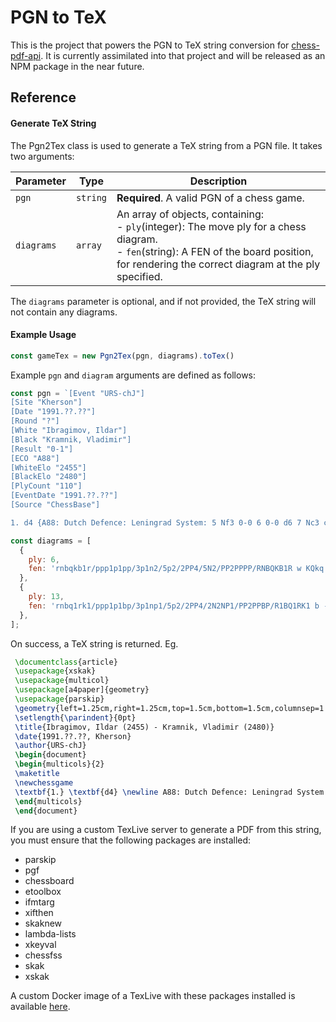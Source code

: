 # PGN to TeX

This is the project that powers the PGN to TeX string conversion for [chess-pdf-api](https://github.com/TheRealOwenRees/chess-pdf-api).
It is currently assimilated into that project and will be released as an NPM package in the near future.

## Reference

#### Generate TeX String

The Pgn2Tex class is used to generate a TeX string from a PGN file. It takes two arguments:

| Parameter  | Type     | Description                                                                                                                                                                                          |
|-----------|-----------|-----------------------------------------------------------------------------------------------------------------------------------------------------------------------------------------------------|
| `pgn`      | `string` | **Required**. A valid PGN of a chess game.                                                                                                                                                           |
| `diagrams` | `array`  | An array of objects, containing:<br/> - `ply`(integer): The move ply for a chess diagram.<br/> - `fen`(string): A FEN of the board position, for rendering the correct diagram at the ply specified. |

The `diagrams` parameter is optional, and if not provided, the TeX string will not contain any diagrams.

#### Example Usage

```javascript
const gameTex = new Pgn2Tex(pgn, diagrams).toTex()
````

Example `pgn` and `diagram` arguments are defined as follows:
```javascript
const pgn = `[Event "URS-chJ"]
[Site "Kherson"]
[Date "1991.??.??"]
[Round "?"]
[White "Ibragimov, Ildar"]
[Black "Kramnik, Vladimir"]
[Result "0-1"]
[ECO "A88"]
[WhiteElo "2455"]
[BlackElo "2480"]
[PlyCount "110"]
[EventDate "1991.??.??"]
[Source "ChessBase"]

1. d4 {A88: Dutch Defence: Leningrad System: 5 Nf3 0-0 6 0-0 d6 7 Nc3 c6} d6 2. c4 f5 3. Nf3 Nf6 4. g3 g6 5. Bg2 Bg7 6. O-O O-O 7. Nc3 Qe8 8. b3 Na6 9. Ba3 c6 10. Qd3 Rb8 11. e4 fxe4 12. Nxe4 Bf5 13. Nxf6+ Bxf6 14. Qd2 Nc7 15. Rae1 Qd7 16. h4 b5 17. Re3 bxc4 18. bxc4 Bh3 19. Rfe1 Bxg2 {last book move} 20. Kxg2 Qf5 21. Re4 Rbe8 22. Rf4 Qc8 23. Qa5 d5 24. cxd5 Nxd5 25. Rfe4 {e7 seems the pivot of the position} Qf5 26. Qd2 ( 26. Qxa7$4 {taking the pawn is naive} Qxf3+ {Annihilates a defender: f3} 27. Kxf3 Bxd4+ 28. Kg4 Bxa7 29. Bxe7 Rxf2$19 ( 29... Rxe7 30. Rxe7 Bxf2 31. a4$19 ) ( 29... Nxe7$6 30. Rxe7 Rxe7 31. Rxe7 Bxf2 32. a4$19 ) ) Bg7 27. Nh2 Rf7 28. Bc5 {The white bishop on an outpost} Qd7 29. a4 Nf6 30. Re5 Nd5 31. R5e4 ( 31. R5e2 Rb8$14 ) Nf6$11 32. Re5 Kh8 ( 32... Nd5 33. R5e2$14 ) 33. Kg1 Nd5 {A valuable piece} 34. R5e2 a6 35. Qd3 Qh3 ( 35... Ra8$14 ) 36. Nf3 ( 36. Qxa6 Ref8 37. Qa5$14 ( 37. Qxc6 Rxf2 38. Rxf2 Qxg3+ 39. Kh1 Rxf2 ( 39... Qxf2$6 40. Rf1 Qa2 41. Rxf8+ Bxf8 42. Kg1$11 ) 40. Qa8+ Bf8 41. Qxf8+ Rxf8 42. Re2 Rf2 43. Rxf2 Qxf2 44. Ng4 Qf1+ 45. Kh2 Nf4 46. Ne3 Qf2+ 47. Kh1 Qxh4+ 48. Kg1 Qg3+ 49. Kf1 Qxe3 50. Bb6 Qe2+ 51. Kg1 Qg2# ) ( 37. Bxe7$4 {White will choke on that pawn} Rxf2 ( 37... Nxe7$6 38. Rd1$19 ) 38. Rxf2 Qxg3+ 39. Kh1 Rxf2 ( 39... Qxf2 40. Re2 Qxd4 41. Bxf8 Qd1+ 42. Kg2 Nf4+ 43. Kf3$11 ) 40. Qc8+ Bf8 41. Bf6+ Nxf6 42. Qxf8+ Ng8 43. Qxf2 Qxf2$19 ) ) Nf4$15 {Do you see the mate threat?} 37. gxf4 Rxf4 {The mate threat is Rg4} 38. Ne5 ( 38. Re4$5 {is worthy of consideration} Qg4+ 39. Kf1 Rxf3 40. Rxg4 Rxd3 41. Re6$15 ) Rg4+$1$17 {keeping the advantage} 39. Nxg4 {Theme: Deflection from d3} Qxd3 40. Re4 Qf3 41. Nh2 Qf5 42. Bxe7 ( 42. Kg2 Rf8 43. f3 Bf6$19 ) Kg8 43. f3 ( 43. R1e3 Qd5$19 ) Qh3$19 44. R1e2 ( 44. Kh1$19 ) Qg3+ 45. Rg2 Bxd4+$1 {a devastating blow} 46. Kh1 ( 46. Rxd4 {A deflection} Qe1+ {Theme: Double Attack} ) Qh3 47. Rgg4 ( 47. a5 Bc3$19 ) c5 48. h5 ( 48. Re1 {does not improve anything} Bf6 49. Rge4 Bxe7 50. Rxe7 Rxe7 51. Rxe7 Qxh4$19 ) Rb8 49. Re1 Be5 50. Rh4 Qf5 51. hxg6 hxg6 52. Re2 ( 52. Bxc5 {doesn't change the outcome of the game} Bg3 53. Rb4 Rc8$19 ( 53... Bxe1$6 {is clearly worse} 54. Rxb8+ Kh7 55. Rb7+ Kh8 56. Rb8+ Kg7 57. Rb7+ Kf6 58. Ng4+ Kg5 59. Be3+ Kh4 60. Kg2 Qc2+ 61. Nf2$15 ) ( 53... Qxc5$6 {is much worse} 54. Rxb8+ Bxb8 55. Re8+ Kf7 56. Rxb8$19 ) ) Rb1+ ( 52... Qb1+$5 {keeps an even firmer grip} 53. Kg2 Rb2 54. Rxb2 Qxb2+ 55. Kg1$19 ) 53. Kg2 Bd4 54. Ng4 ( 54. Rxd4 {no good, but what else?} cxd4 55. Ng4$19 ) Rg1+ 55. Kh2 ( 55. Kh3 {doesn't do any good} Qxf3+ 56. Kh2 Rh1# ) Qf4+ ( 55... Qf4+ 56. Kh3 Qg3# ) 0-1`;

const diagrams = [
  {
    ply: 6,
    fen: 'rnbqkb1r/ppp1p1pp/3p1n2/5p2/2PP4/5N2/PP2PPPP/RNBQKB1R w KQkq - 2 4',
  },
  {
    ply: 13,
    fen: 'rnbq1rk1/ppp1p1bp/3p1np1/5p2/2PP4/2N2NP1/PP2PPBP/R1BQ1RK1 b - - 5 7',
  },
];
```

On success, a TeX string is returned. Eg.
```tex
 \documentclass{article}
 \usepackage{xskak}
 \usepackage{multicol}
 \usepackage[a4paper]{geometry}
 \usepackage{parskip}
 \geometry{left=1.25cm,right=1.25cm,top=1.5cm,bottom=1.5cm,columnsep=1.2cm}
 \setlength{\parindent}{0pt}
 \title{Ibragimov, Ildar (2455) - Kramnik, Vladimir (2480)}
 \date{1991.??.??, Kherson}
 \author{URS-chJ}
 \begin{document}
 \begin{multicols}{2}
 \maketitle
 \newchessgame
 \textbf{1.} \textbf{d4} \newline A88: Dutch Defence: Leningrad System: 5 Nf3 0-0 6 0-0 d6 7 Nc3 c6 \par \textbf{1...}\textbf{d6} \textbf{2.}\textbf{c4} \textbf{f5} \textbf{3.}\textbf{Nf3} \textbf{Nf6} \par\chessboard[setfen=rnbqkb1r/ppp1p1pp/3p1n2/5p2/2PP4/5N2/PP2PPPP/RNBQKB1R w KQkq - 2 4]\par \textbf{4.}\textbf{g3} \textbf{g6} \textbf{5.}\textbf{Bg2} \textbf{Bg7} \textbf{6.}\textbf{O-O} \textbf{O-O} \textbf{7.}\textbf{Nc3} \par\chessboard[setfen=rnbq1rk1/ppp1p1bp/3p1np1/5p2/2PP4/2N2NP1/PP2PPBP/R1BQ1RK1 b - - 5 7]\par \textbf{7...}\textbf{Qe8} \textbf{8.}\textbf{b3} \textbf{Na6} \textbf{9.}\textbf{Ba3} \textbf{c6} \textbf{10.}\textbf{Qd3} \textbf{Rb8} \textbf{11.}\textbf{e4} \textbf{fxe4} \textbf{12.}\textbf{Nxe4} \textbf{Bf5} \textbf{13.}\textbf{Nxf6+} \textbf{Bxf6} \textbf{14.}\textbf{Qd2} \textbf{Nc7} \textbf{15.}\textbf{Rae1} \textbf{Qd7} \textbf{16.}\textbf{h4} \textbf{b5} \textbf{17.}\textbf{Re3} \textbf{bxc4} \textbf{18.}\textbf{bxc4} \textbf{Bh3} \textbf{19.}\textbf{Rfe1} \textbf{Bxg2} \newline last book move \par \textbf{20.}\textbf{Kxg2} \textbf{Qf5} \textbf{21.}\textbf{Re4} \textbf{Rbe8} \textbf{22.}\textbf{Rf4} \textbf{Qc8} \textbf{23.}\textbf{Qa5} \textbf{d5} \textbf{24.}\textbf{cxd5} \textbf{Nxd5} \textbf{25.}\textbf{Rfe4} \newline e7 seems the pivot of the position \par \textbf{25...}\textbf{Qf5} \textbf{26.}\textbf{Qd2} (26.Qxa7 Qxf3+ 27.Kxf3 Bxd4+ 28.Kg4 Bxa7 29.Bxe7 Rxf2 (...Rxe7 30.Rxe7 Bxf2 31.a4) (...Nxe7 30.Rxe7 Rxe7 31.Rxe7 Bxf2 32.a4)) \textbf{26...}\textbf{Bg7} \textbf{27.}\textbf{Nh2} \textbf{Rf7} \textbf{28.}\textbf{Bc5} \newline The white bishop on an outpost \par \textbf{28...}\textbf{Qd7} \textbf{29.}\textbf{a4} \textbf{Nf6} \textbf{30.}\textbf{Re5} \textbf{Nd5} \textbf{31.}\textbf{R5e4} (31.R5e2 Rb8) \textbf{31...}\textbf{Nf6} \textbf{32.}\textbf{Re5} \textbf{Kh8} (...Nd5 33.R5e2) \textbf{33.}\textbf{Kg1} \textbf{Nd5} \newline A valuable piece \par \textbf{34.}\textbf{R5e2} \textbf{a6} \textbf{35.}\textbf{Qd3} \textbf{Qh3} (...Ra8) \textbf{36.}\textbf{Nf3} (36.Qxa6 Ref8 37.Qa5 (37.Qxc6 Rxf2 38.Rxf2 Qxg3+ 39.Kh1 Rxf2 (...Qxf2 40.Rf1 Qa2 41.Rxf8+ Bxf8 42.Kg1)40.Qa8+ Bf8 41.Qxf8+ Rxf8 42.Re2 Rf2 43.Rxf2 Qxf2 44.Ng4 Qf1+ 45.Kh2 Nf4 46.Ne3 Qf2+ 47.Kh1 Qxh4+ 48.Kg1 Qg3+ 49.Kf1 Qxe3 50.Bb6 Qe2+ 51.Kg1 Qg2\#) (37.Bxe7 Rxf2 (...Nxe7 38.Rd1)38.Rxf2 Qxg3+ 39.Kh1 Rxf2 (...Qxf2 40.Re2 Qxd4 41.Bxf8 Qd1+ 42.Kg2 Nf4+ 43.Kf3)40.Qc8+ Bf8 41.Bf6+ Nxf6 42.Qxf8+ Ng8 43.Qxf2 Qxf2)) \textbf{36...}\textbf{Nf4} \newline Do you see the mate threat? \par \textbf{37.}\textbf{gxf4} \textbf{Rxf4} \newline The mate threat is Rg4 \par \textbf{38.}\textbf{Ne5} (38.Re4 Qg4+ 39.Kf1 Rxf3 40.Rxg4 Rxd3 41.Re6) \textbf{38...}\textbf{Rg4+} \newline keeping the advantage \par \textbf{39.}\textbf{Nxg4} \newline Theme: Deflection from d3 \par \textbf{39...}\textbf{Qxd3} \textbf{40.}\textbf{Re4} \textbf{Qf3} \textbf{41.}\textbf{Nh2} \textbf{Qf5} \textbf{42.}\textbf{Bxe7} (42.Kg2 Rf8 43.f3 Bf6) \textbf{42...}\textbf{Kg8} \textbf{43.}\textbf{f3} (43.R1e3 Qd5) \textbf{43...}\textbf{Qh3} \textbf{44.}\textbf{R1e2} (44.Kh1) \textbf{44...}\textbf{Qg3+} \textbf{45.}\textbf{Rg2} \textbf{Bxd4+} \newline a devastating blow \par \textbf{46.}\textbf{Kh1} (46.Rxd4 Qe1+) \textbf{46...}\textbf{Qh3} \textbf{47.}\textbf{Rgg4} (47.a5 Bc3) \textbf{47...}\textbf{c5} \textbf{48.}\textbf{h5} (48.Re1 Bf6 49.Rge4 Bxe7 50.Rxe7 Rxe7 51.Rxe7 Qxh4) \textbf{48...}\textbf{Rb8} \textbf{49.}\textbf{Re1} \textbf{Be5} \textbf{50.}\textbf{Rh4} \textbf{Qf5} \textbf{51.}\textbf{hxg6} \textbf{hxg6} \textbf{52.}\textbf{Re2} (52.Bxc5 Bg3 53.Rb4 Rc8 (...Bxe1 54.Rxb8+ Kh7 55.Rb7+ Kh8 56.Rb8+ Kg7 57.Rb7+ Kf6 58.Ng4+ Kg5 59.Be3+ Kh4 60.Kg2 Qc2+ 61.Nf2) (...Qxc5 54.Rxb8+ Bxb8 55.Re8+ Kf7 56.Rxb8)) \textbf{52...}\textbf{Rb1+} (...Qb1+ 53.Kg2 Rb2 54.Rxb2 Qxb2+ 55.Kg1) \textbf{53.}\textbf{Kg2} \textbf{Bd4} \textbf{54.}\textbf{Ng4} (54.Rxd4 cxd4 55.Ng4) \textbf{54...}\textbf{Rg1+} \textbf{55.}\textbf{Kh2} (55.Kh3 Qxf3+ 56.Kh2 Rh1\#) \textbf{55...}\textbf{Qf4+} (...Qf4+ 56.Kh3 Qg3\#) \textbf{0-1}
 \end{multicols}
 \end{document}
```

If you are using a custom TexLive server to generate a PDF from this string, you must ensure that the following packages are installed:

- parskip 
- pgf 
- chessboard 
- etoolbox 
- ifmtarg 
- xifthen 
- skaknew 
- lambda-lists 
- xkeyval 
- chessfss 
- skak 
- xskak

A custom Docker image of a TexLive with these packages installed is available [here](https://hub.docker.com/repository/docker/owenrees/node-xskak/general).